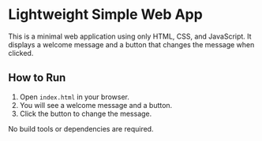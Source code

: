 # Lightweight Simple Web App

This is a minimal web application using only HTML, CSS, and JavaScript. It displays a welcome message and a button that changes the message when clicked.

## How to Run

1. Open `index.html` in your browser.
2. You will see a welcome message and a button.
3. Click the button to change the message.

No build tools or dependencies are required.
